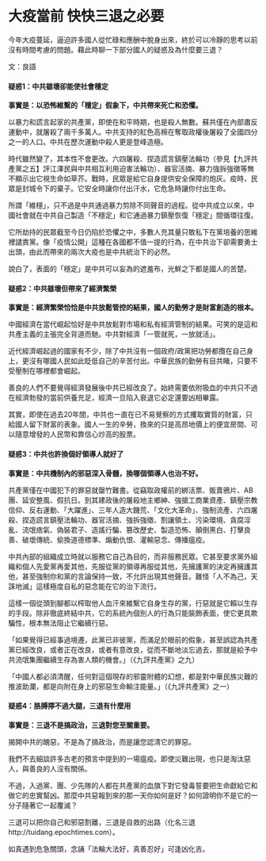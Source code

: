 # 大疫當前 快快三退之必要

今年大疫蔓延，逼迫許多國人從忙碌和應酬中脫身出來，終於可以冷靜的思考以前沒有時間考慮的問題。藉此時聊一下部分國人的疑惑及為什麼要三退？ 

文：良語

#### 疑惑1：中共雖壞卻能使社會穩定

**事實是：以恐怖維繫的「穩定」假象下，中共帶來死亡和恐懼。**

以暴力和謊言起家的共產黨，即使在和平時期，也是殺人無數。蘇共僅在內部肅反運動中，就屠殺了兩千多萬人。中共支持的紅色高棉在奪取政權後屠殺了全國四分之一的人口。中共在歷次運動中殺人更是登峰造極。

時代雖然變了，其本性不會更改。六四屠殺、捏造謊言鎮壓法輪功（參見【九評共產黨之五】評江澤民與中共相互利用迫害法輪功）、器官活摘、暴力強拆強徵等無不顯示出它視生命如草芥。戰時，民眾是給它自身提供安全保障的炮灰。疫時，民眾是封城令下的棄子。它安全時讓你付出汗水，它危急時讓你付出生命。

所謂「維穩」，只不過是中共通過暴力剪除不同聲音的過程。從中共成立以來，中國社會就在中共自己製造「不穩定」和它通過暴力鎮壓恢復「穩定」間循環往復。

它所劫持的民眾截至今日仍陷於恐懼之中，多數人充其量只敢私下在黨培養的思維裡譴責黨。像「疫情公開」這種在各國都不值一提的行為，在中共治下卻需要勇士出頭，由此而帶來的兩次大疫也是中共統治下的必然。

說白了，表面的「穩定」是中共可以妄為的遮羞布，光鮮之下都是國人的苦楚。

#### 疑惑2：中共雖壞但帶來了經濟繁榮

**事實是：經濟繁榮恰恰是中共放鬆管控的結果，國人的勤勞才是財富創造的根本。**

中國經濟在當代崛起恰好是中共放鬆對市場和私有經濟管制的結果。可笑的是這和共產主義的主張完全背道而馳。中共對經濟「一管就死，一放就活」。

近代經濟崛起過的國家有不少，除了中共沒有一個政府/政黨把功勞都攬在自己身上，更沒有哪國人民如此貶低自己的辛苦付出。中華民族的勤勞有目共睹，只要不受壓制在哪裡都會崛起。

善良的人們不要覺得經濟發展後中共已經改良了。始終需要依附吸血的中共只不過在經濟勃發的當前供養充足，經濟一旦陷入衰退它必定還要凶相畢露。

其實，即使在過去20年間，中共也一直在已不易覺察的方式攫取實質的財富，只給國人留下財富的表象。國人一生的辛勞，換來的只是高昂地價上的便宜房間、可以隨意增發的人民幣和靠信心炒高的股票。

#### 疑惑3：中共也許換個好領導人就好了

**事實是：中共機制內的邪惡深入骨髓，換哪個領導人也治不好。**

共產黨僅在中國犯下的罪惡就罄竹難書。從竊取政權前的綁活票、販賣鴉片、AB團、延安整風、假抗日。到其建政後的屠殺地主鄉紳、強搶工商業資產、鎮壓宗教信仰、反右運動、「大躍進」、三年人造大饑荒、「文化大革命」、強制流產、六四屠殺、捏造謊言鎮壓法輪功、器官活摘、強拆強徵、割讓領土、污染環境、貪腐淫亂、流氓痞氣、偽裝君子、造謠行騙、篡改歷史、製造恐怖、顛倒黑白、打擊良善、破壞傳統、偷換道德標準、煽動仇恨、灌輸惡念、傳播瘟疫。

中共內部的組織成立時就以服務它自己為目的，而非服務民眾。它甚至要求黨外組織和個人先愛黨再愛其他，先服從黨的領導再服從其他，先擁護黨的決定再擁護其他，甚至強制你和黨的言論保持一致，不允許出現其他聲音。難怪「人不為己，天誅地滅」這樣極度自私的惡念能在它的治下流行。

這樣一個從頭到腳都以榨取他人血汗來維繫它自身生存的黨，行惡就是它賴以生存的手段。除非徹底終結中共，它的系統內個別人的行為只能裝飾表面，使它更具欺騙性，根本無法阻止它繼續行惡。

「如果覺得已經事過境遷，此黨已非彼黨，而滿足於眼前的假象，甚至誤認為共產黨已經改良，或者正在改良，或者有意改良，從而不斷地淡忘過去，那就是給予中共流氓集團繼續生存為害人類的機會。」（《九評共產黨》之九）

「中國人都必須清醒，任何對這個現存的邪靈附體的幻想，都是對中華民族災難的推波助瀾，都是向附在身上的邪惡生命輸注能量。」（《九評共產黨》之一）

#### 疑惑4：胳膊擰不過大腿，三退有什麼用

**事實是：三退不是搞政治，三退對您至關重要。**

揭開中共的醜惡，不是為了搞政治，而是讓您認清它的罪惡。

我們不去細談許多古老的預言中提到的一場瘟疫。即使災難出現，也只是淘汰惡人，與善良的人沒有關係。

不過，入過黨、團、少先隊的人都在共產黨的血旗下對它發毒誓要把生命獻給它和做它的忠實幫凶。那麼中共惡報到來的那一天你如何是好？如何證明你不是它的一分子隨著它一起覆滅？

三退可以把你自己和邪惡割離，三退是自救的出路（化名三退http://tuidang.epochtimes.com）。

如真遇到危急關頭，念誦「法輪大法好，真善忍好」可逢凶化吉。